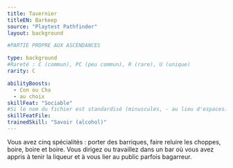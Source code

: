 ```yaml
---
title: Tavernier
titleEN: Barkeep
source: "Playtest Pathfinder"
layout: background

#PARTIE PROPRE AUX ASCENDANCES

type: background
#Rareté : C (commun), PC (peu commun), R (rare), U (unique)
rarity: C

abilityBoosts:
  - Con ou Cha
  - au choix
skillFeat: "Sociable"
#Si le nom du fichier est standardisé (minuscules, - au lieu d'espaces), il n'est pas nécessaire de le préciser
skillFeatFile: 
trainedSkill: "Savoir (alcohol)"
---
```


Vous avez cinq spécialités : porter des barriques, faire reluire les choppes, boire, boire et boire. Vous dirigez ou travaillez dans un bar où vous avez appris à tenir la liqueur et à vous lier au public parfois bagarreur.